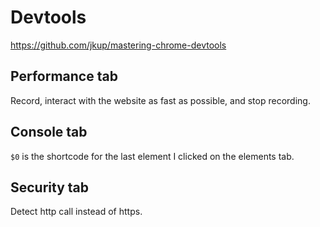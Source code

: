 # Devtools
https://github.com/jkup/mastering-chrome-devtools

## Performance tab
Record, interact with the website as fast as possible, and stop recording. 

## Console tab
```$0``` is the shortcode for the last element I clicked on the elements tab.  

## Security tab
Detect http call instead of https. 